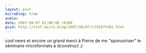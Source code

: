 ```yaml
---
layout: post
microblog: true
audio: 
date: 2007-08-07 01:00:00 +0100
guid: http://xtof.micro.blog/2007/08/07/t191875482.html
---
```

cool news et encore un grand merci à Pierre de me "sponsoriser" le séminaire microformats à dconstruct ;)
